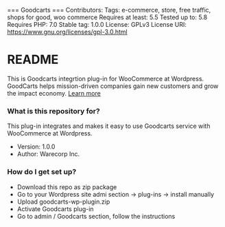 === Goodcarts ===
Contributors: 
Tags: e-commerce, store, free traffic, shops for good, woo commerce
Requires at least: 5.5
Tested up to: 5.8
Requires PHP: 7.0
Stable tag: 1.0.0
License: GPLv3
License URI: https://www.gnu.org/licenses/gpl-3.0.html

# README #

This is Goodcarts integrtion plug-in for WooCommerce at Wordpress.
GoodCarts helps mission-driven companies gain new customers and grow the impact economy.​​​
[Learn more](https://https://goodcarts.co)

### What is this repository for? ###

This plug-in integrates and makes it easy to use Goodcarts service with WooCommerce at Wordpress.

* Version: 1.0.0
* Author: Warecorp Inc.

### How do I get set up? ###

* Download this repo as zip package 
* Go to your Wordpress site admi section -> plug-ins -> install manually
* Upload goodcarts-wp-plugin.zip 
* Activate Goodcarts plug-in
* Go to admin / Goodcarts section, follow the instructions
